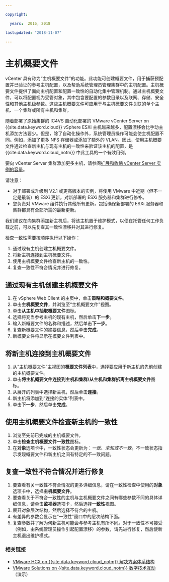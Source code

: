 ```yaml
---

copyright:

  years:  2016, 2018

lastupdated: "2018-11-07"

---
```


#	主机概要文件

vCenter 具有称为“主机概要文件”的功能。此功能可创建概要文件，用于捕获预配置并已验证的参考主机配置，以及帮助系统管理员管理集群中的主机配置。主机概要文件提供了面向主机配置和配置一致性的自动化集中管理机制。通过主机概要文件，可以将配置视为受管对象，其中包含要配置的参数目录以及联网、存储、安全性和其他主机级参数。这些主机概要文件可应用于与主机概要文件关联的单个主机、一个集群或所有主机和集群。

随着部署了原始集群的 IC4VS 自动化部署的 VMware vCenter Server on {{site.data.keyword.cloud}} vSphere ESXi 主机越来越多，配置漂移会比手动主机添加方法要少。但是，除了自动化操作外，系统管理员操作可能会使主机配置不同。例如，添加了更多 NFS 存储器或添加了额外的 VLAN。因此，使用主机概要文件通过检查新主机与现有主机的一致性来验证该主机的配置，是 {{site.data.keyword.cloud_notm}} 中此工具的一个有效用例。

要向 vCenter Server 集群添加更多主机，请参阅[扩展和收缩 vCenter Server 实例的容量](../../vcenter/vc_addingremovingservers.html)。

请注意：
*	对于部署或升级到 V2.1 或更高版本的实例，将使用 VMware 中近期（但不一定是最新）的 ESXi 更新，对新部署的 ESXi 服务器和集群进行修补。
*	您负责对 VMware 组件执行其他所有更新，包括确保新部署的 ESXi 服务器和集群都具有全部所需的最新更新。

我们建议在向集群添加新主机后，将该主机置于维护模式，以便在托管任何工作负载之前，可以先复查其一致性漂移并对其进行修复。

检查一致性需要按顺序执行以下操作：
1.	通过现有主机创建主机概要文件。
2.	将新主机连接到主机概要文件。
3.	使用主机概要文件检查新主机的一致性。
4.	复查一致性不符合情况并进行修复。

##	通过现有主机创建主机概要文件

1.	在 vSphere Web Client 的主页中，单击**策略和概要文件**。
2.	单击**主机概要文件**，并浏览至“主机概要文件”视图。
3.	单击**从主机中抽取概要文件**图标。
4.	选择将充当参考主机的现有主机，然后单击**下一步**。
5.	输入新概要文件的名称和描述，然后单击**下一步**。
6.	复查新概要文件的摘要信息，然后单击**完成**。
7.	新概要文件将显示在概要文件列表中。

##	将新主机连接到主机概要文件

1.	从“主机概要文件”主视图的**概要文件列表**中，选择要应用于新主机的先前创建的主机概要文件。
2.	单击**将主机概要文件连接到主机和集群/从主机和集群拆离主机概要文件**图标。
3.	从展开的列表中选择新主机，然后单击**连接**。
4.	新主机将添加到“连接的实体”列表中。
5.	单击**下一步**，然后单击**完成**。

##	使用主机概要文件检查新主机的一致性

1.	浏览至先前已完成的主机概要文件。
2.	单击**检查主机概要文件一致性**图标。
3.	在**对象**选项卡中，一致性状态会更新为：_一致、未知或不一致_。不一致状态指示发现概要文件和新主机之间有特定的不一致问题。

##	复查一致性不符合情况并进行修复

1.	要查看有关一致性不符合情况的更多详细信息，请在一致性检查中使用的**对象**选项卡中，选择**主机概要文件**。
2.	要查看关于不符合一致性的主机与主机概要文件之间有哪些参数不同的具体详细信息，请单击**监视器**选项卡，然后选择**一致性**视图。
3.	展开对象层次结构，然后选择不符合的主机。
4.	有差异的参数会显示在“一致性”窗口中的层次结构下面。
5.	复查参数并了解为何新主机可能会与参考主机有所不同。对于一致性不可接受（例如，由系统管理员操作引起配置漂移）的参数，请先进行修复，然后使新主机退出维护模式。

### 相关链接

* [VMware HCX on {{site.data.keyword.cloud_notm}} 解决方案体系结构](https://www.ibm.com/cloud/garage/files/HCX_Architecture_Design.pdf)
* [VMware Solutions on {{site.data.keyword.cloud_notm}} 数字技术互动](https://ibm-dte.mybluemix.net/ibm-vmware)（演示）
